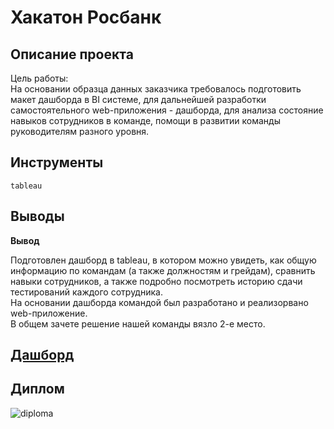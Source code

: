 # Хакатон Росбанк
## Описание проекта

Цель работы:  
На основании образца данных заказчика требовалось подготовить макет дашборда в BI системе, для дальнейшей разработки самостоятельного web-приложения - дашборда, для анализа состояние навыков сотрудников в команде, помощи в развитии команды руководителям разного уровня.  


## Инструменты  
 `tableau`

## Выводы

**Вывод**  

Подготовлен дашборд в tableau, в котором можно увидеть, как общую информацию по командам (а также должностям и грейдам), сравнить навыки сотрудников, а также подробно посмотреть историю сдачи тестирований каждого сотрудника.  
На основании дашборда командой был разработано и реализорвано web-приложение.  
В общем зачете решение нашей команды вязло 2-е место.

## [Дашборд](https://public.tableau.com/app/profile/german.larin/viz/rosbank_team_7/MAIN)

## Диплом  
![diploma](https://github.com/laringerman/data_analyst_portfolio/tree/main/21-rosbank_hackathon/diploma.png)